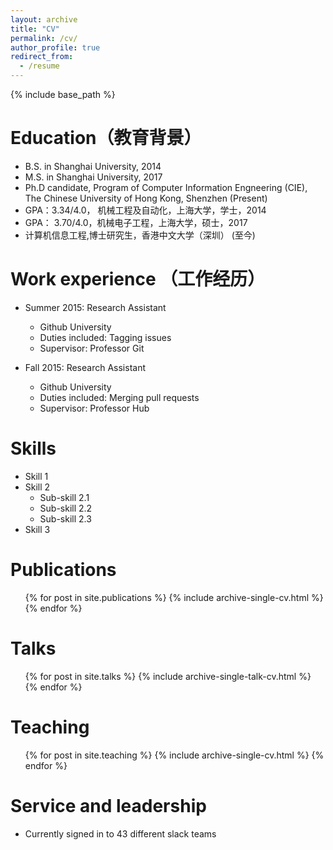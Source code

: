 ```yaml
---
layout: archive
title: "CV"
permalink: /cv/
author_profile: true
redirect_from:
  - /resume
---
```


{% include base_path %}

Education（教育背景）
======
* B.S. in Shanghai University, 2014
* M.S. in Shanghai University, 2017
* Ph.D candidate, Program of Computer Information Engneering (CIE),  The Chinese University of Hong Kong, Shenzhen (Present)
* GPA：3.34/4.0， 机械工程及自动化，上海大学，学士，2014
* GPA： 3.70/4.0，机械电子工程，上海大学，硕士，2017           
* 计算机信息工程,博士研究生，香港中文大学（深圳） (至今)

Work experience （工作经历）
======
* Summer 2015: Research Assistant
  * Github University
  * Duties included: Tagging issues
  * Supervisor: Professor Git

* Fall 2015: Research Assistant
  * Github University
  * Duties included: Merging pull requests
  * Supervisor: Professor Hub
  
Skills
======
* Skill 1
* Skill 2
  * Sub-skill 2.1
  * Sub-skill 2.2
  * Sub-skill 2.3
* Skill 3

Publications
======
  <ul>{% for post in site.publications %}
    {% include archive-single-cv.html %}
  {% endfor %}</ul>
  
Talks
======
  <ul>{% for post in site.talks %}
    {% include archive-single-talk-cv.html %}
  {% endfor %}</ul>
  
Teaching
======
  <ul>{% for post in site.teaching %}
    {% include archive-single-cv.html %}
  {% endfor %}</ul>
  
Service and leadership
======
* Currently signed in to 43 different slack teams
